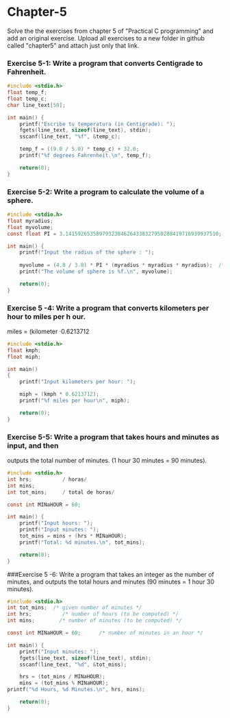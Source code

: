 # Chapter-5
Solve the the exercises from chapter 5 of "Practical C programming" and add an original exercise.  Upload all exercises to a new folder in github called "chapter5" and attach just only that link.

### Exercise 5-1: Write a program that converts Centigrade to Fahrenheit.

```c
#include <stdio.h>
float temp_f;     
float temp_c;    
char line_text[50];       

int main() {
	printf("Escribe tu temperatura (in Centigrade): ");
	fgets(line_text, sizeof(line_text), stdin);
	sscanf(line_text, "%f", &temp_c);

	temp_f = ((9.0 / 5.0) * temp_c) + 32.0;
	printf("%f degrees Fahrenheit.\n", temp_f);

	return(0);
}

```
### Exercise 5-2: Write a program to calculate the volume of a sphere.

```c
#include <stdio.h>
float myradius;   
float myvolume;              
const float PI = 3.14159265358979323846264338327950288419716939937510;

int main() {
	printf("Input the radius of the sphere : ");
	
	myvolume = (4.0 / 3.0) * PI * (myradius * myradius * myradius);  /* volumn=(4/3) * pi * r^3*/
	printf("The volume of sphere is %f.\n", myvolume);

	return(0);
}

```

### Exercise 5 -4: Write a program that converts kilometers per hour to miles per h our.
miles = (kilometer ·0.6213712

```c
#include <stdio.h>
float kmph;              
float miph;              

int main()
{
	printf("Input kilometers per hour: ");

	miph = (kmph * 0.6213712);
	printf("%f miles per hour\n", miph);

	return(0);
}

```

### Exercise 5-5: Write a program that takes hours and minutes as input, and then
outputs the total number of minutes. (1 hour 30 minutes = 90 minutes).

```c
#include <stdio.h>
int hrs;          / horas/
int mins;         
int tot_mins;     / total de horas/

const int MINaHOUR = 60;     

int main() {
	printf("Input hours: ");
	printf("Input minutes: ");
	tot_mins = mins + (hrs * MINaHOUR);
	printf("Total: %d minutes.\n", tot_mins);

	return(0);
}
```
###Exercise 5 -6: Write a program that takes an integer as the number of minutes, and
outputs the total hours and minutes (90 minutes = 1 hour 30 minutes).

```c
#include <stdio.h>
int tot_mins;  /* given number of minutes */
int hrs;          /* number of hours (to be computed) */
int mins;        /* number of minutes (to be computed) */

const int MINaHOUR = 60;      /* number of minutes in an hour */

int main() {
	printf("Input minutes: ");
	fgets(line_text, sizeof(line_text), stdin);
	sscanf(line_text, "%d", &tot_mins);

	hrs = (tot_mins / MINaHOUR);
	mins = (tot_mins % MINaHOUR);
printf("%d Hours, %d Minutes.\n", hrs, mins);

	return(0);
}
```
